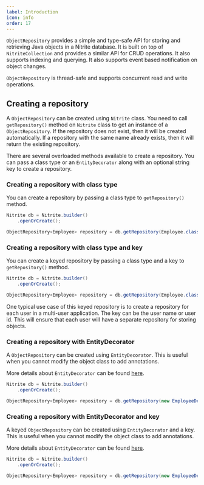 ```yaml
---
label: Introduction
icon: info
order: 17
---
```


`ObjectRepository` provides a simple and type-safe API for storing and retrieving Java objects in a Nitrite database. It is built on top of `NitriteCollection` and provides a similar API for CRUD operations. It also supports indexing and querying. It also supports event based notification on object changes.

`ObjectRepository` is thread-safe and supports concurrent read and write operations.

## Creating a repository

A `ObjectRepository` can be created using `Nitrite` class. You need to call `getRepository()` method on `Nitrite` class to get an instance of a `ObjectRepository`. If the repository does not exist, then it will be created automatically. If a repository with the same name already exists, then it will return the existing repository.

There are several overloaded methods available to create a repository. You can pass a class type or an `EntityDecorator` along with an optional string key to create a repository.

### Creating a repository with class type

You can create a repository by passing a class type to `getRepository()` method.

```java
Nitrite db = Nitrite.builder()
    .openOrCreate();

ObjectRepository<Employee> repository = db.getRepository(Employee.class);
```

### Creating a repository with class type and key

You can create a keyed repository by passing a class type and a key to `getRepository()` method.

```java
Nitrite db = Nitrite.builder()
    .openOrCreate();

ObjectRepository<Employee> repository = db.getRepository(Employee.class, "myKey");
```

One typical use case of this keyed repository is to create a repository for each user in a multi-user application. The key can be the user name or user id. This will ensure that each user will have a separate repository for storing objects.

### Creating a repository with EntityDecorator

A `ObjectRepository` can be created using `EntityDecorator`. This is useful when you cannot modify the object class to add annotations.

More details about `EntityDecorator` can be found [here](entity.md).

```java
Nitrite db = Nitrite.builder()
    .openOrCreate();

ObjectRepository<Employee> repository = db.getRepository(new EmployeeDecorator());
```

### Creating a repository with EntityDecorator and key

A keyed `ObjectRepository` can be created using `EntityDecorator` and a key. This is useful when you cannot modify the object class to add annotations.

More details about `EntityDecorator` can be found [here](entity.md).

```java
Nitrite db = Nitrite.builder()
    .openOrCreate();

ObjectRepository<Employee> repository = db.getRepository(new EmployeeDecorator(), "myKey");
```